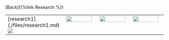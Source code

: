   [Back]({%link Research %})
  <table valign="top" align="center">
  <tr>
    <td width="20%" height="100%" valign="top" align="left">
      [research1](./files/research1.md)
      <a href="research/research1.md">
        <img style="float: center;" src="assets/images/Gautam_Hpa_infectedPlant.JPG"/>
      </a>
    </td>
    <td width="20%" height="100%" valign="top" style="border: none;">
      <a href="/research2.md">
        <img style="float: center;" src="assets/images/Gautam_Hpa_infectedPlant.JPG" height="95%" width="95%"/>
      </a>    
    </td>
    <td width="20%" height="100%" valign="top" style="border: none;">
      <a href="/research3.md">
        <img style="float: center;" src="assets/images/Gautam_Hpa_infectedPlant.JPG" height="95%" width="95%"/>
      </a>
    </td>
    <td width="20%" height="100%" valign="top" style="border: none;">
      <a href="/research4.md">
        <img style="float: center;" src="assets/images/Gautam_Hpa_infectedPlant.JPG" height="95%" width="95%"/>
      </a>
    </td>
  </tr>
  </table>

